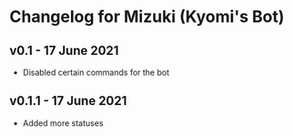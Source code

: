 # Changelog for Mizuki (Kyomi's Bot)

## v0.1 - 17 June 2021
- Disabled certain commands for the bot

## v0.1.1 - 17 June 2021
- Added more statuses